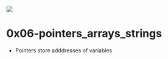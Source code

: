 ![](https://perfectelearning.com/uploads/blogs/1681280597.png)

# 0x06-pointers_arrays_strings
- Pointers store adddresses of variables